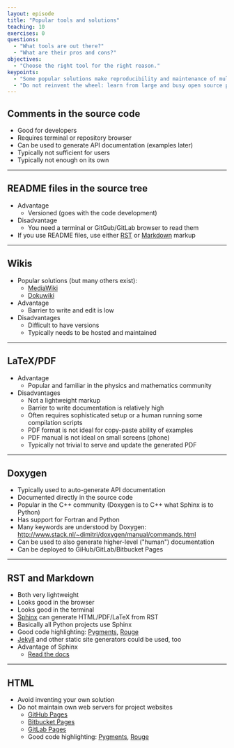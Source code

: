 ```yaml
---
layout: episode
title: "Popular tools and solutions"
teaching: 10
exercises: 0
questions:
  - "What tools are out there?"
  - "What are their pros and cons?"
objectives:
  - "Choose the right tool for the right reason."
keypoints:
  - "Some popular solutions make reproducibility and maintenance of multiple code versions difficult."
  - "Do not reinvent the wheel: learn from large and busy open source projects."
---
```


## Comments in the source code

- Good for developers
- Requires terminal or repository browser
- Can be used to generate API documentation (examples later)
- Typically not sufficient for users
- Typically not enough on its own

---

## README files in the source tree

- Advantage
  - Versioned (goes with the code development)
- Disadvantage
  - You need a terminal or GitGub/GitLab browser to read them
- If you use README files, use either
  [RST](http://docutils.sourceforge.net/rst.html) or
  [Markdown](http://daringfireball.net/projects/markdown/) markup

---

## Wikis

- Popular solutions (but many others exist):
  - [MediaWiki](https://www.mediawiki.org)
  - [Dokuwiki](https://www.dokuwiki.org)
- Advantage
  - Barrier to write and edit is low
- Disadvantages
  - Difficult to have versions
  - Typically needs to be hosted and maintained

---

## LaTeX/PDF

- Advantage
  - Popular and familiar in the physics and mathematics community
- Disadvantages
  - Not a lightweight markup
  - Barrier to write documentation is relatively high
  - Often requires sophisticated setup or a human running some compilation scripts
  - PDF format is not ideal for copy-paste ability of examples
  - PDF manual is not ideal on small screens (phone)
  - Typically not trivial to serve and update the generated PDF

---

## Doxygen

- Typically used to auto-generate API documentation
- Documented directly in the source code
- Popular in the C++ community (Doxygen is to C++ what Sphinx is to Python)
- Has support for Fortran and Python
- Many keywords are understood by Doxygen: http://www.stack.nl/~dimitri/doxygen/manual/commands.html
- Can be used to also generate higher-level ("human") documentation
- Can be deployed to GiHub/GitLab/Bitbucket Pages

---

## RST and Markdown

- Both very lightweight
- Looks good in the browser
- Looks good in the terminal
- [Sphinx](http://sphinx-doc.org) can generate HTML/PDF/LaTeX from RST
- Basically all Python projects use Sphinx
- Good code highlighting: [Pygments](http://pygments.org), [Rouge](http://rouge.jneen.net)
- [Jekyll](https://jekyllrb.com) and other static site generators could be used, too
- Advantage of Sphinx
  - [Read the docs](http://readthedocs.org)

---

## HTML

- Avoid inventing your own solution
- Do not maintain own web servers for project websites
    - [GitHub Pages](https://pages.github.com)
    - [Bitbucket Pages](http://pages.bitbucket.org)
    - [GitLab Pages](https://pages.gitlab.io)
    - Good code highlighting: [Pygments](http://pygments.org), [Rouge](http://rouge.jneen.net)
